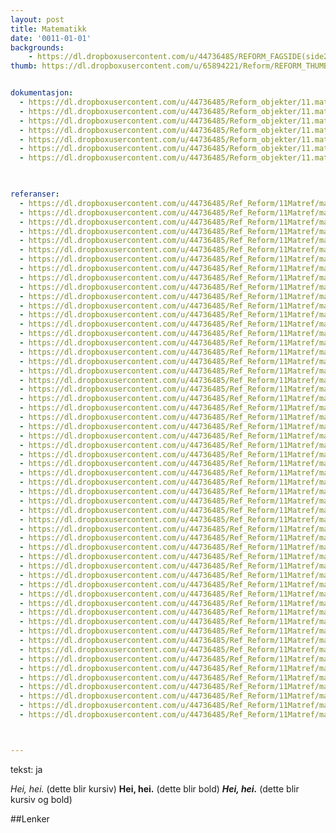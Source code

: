```yaml
---
layout: post
title: Matematikk
date: '0011-01-01'
backgrounds:
    - https://dl.dropboxusercontent.com/u/44736485/REFORM_FAGSIDE(side2)/11.Matematikk2m.jpg
thumb: https://dl.dropboxusercontent.com/u/65894221/Reform/REFORM_THUMBNAILS/11.Matematikk.jpg


dokumentasjon:
  - https://dl.dropboxusercontent.com/u/44736485/Reform_objekter/11.mat1.jpg
  - https://dl.dropboxusercontent.com/u/44736485/Reform_objekter/11.mat2.jpg
  - https://dl.dropboxusercontent.com/u/44736485/Reform_objekter/11.mat3.jpg
  - https://dl.dropboxusercontent.com/u/44736485/Reform_objekter/11.mat4.jpg
  - https://dl.dropboxusercontent.com/u/44736485/Reform_objekter/11.mat5.jpg
  - https://dl.dropboxusercontent.com/u/44736485/Reform_objekter/11.mat6.jpg
  - https://dl.dropboxusercontent.com/u/44736485/Reform_objekter/11.mat7.jpg
  


referanser:
  - https://dl.dropboxusercontent.com/u/44736485/Ref_Reform/11Matref/matref01.jpg
  - https://dl.dropboxusercontent.com/u/44736485/Ref_Reform/11Matref/matref02.jpg
  - https://dl.dropboxusercontent.com/u/44736485/Ref_Reform/11Matref/matref03.jpg
  - https://dl.dropboxusercontent.com/u/44736485/Ref_Reform/11Matref/matref04.jpg
  - https://dl.dropboxusercontent.com/u/44736485/Ref_Reform/11Matref/matref05.jpg
  - https://dl.dropboxusercontent.com/u/44736485/Ref_Reform/11Matref/matref06.jpg
  - https://dl.dropboxusercontent.com/u/44736485/Ref_Reform/11Matref/matref08.jpg
  - https://dl.dropboxusercontent.com/u/44736485/Ref_Reform/11Matref/matref09.jpg
  - https://dl.dropboxusercontent.com/u/44736485/Ref_Reform/11Matref/matref10.jpg
  - https://dl.dropboxusercontent.com/u/44736485/Ref_Reform/11Matref/matref11.jpg
  - https://dl.dropboxusercontent.com/u/44736485/Ref_Reform/11Matref/matref12.jpg
  - https://dl.dropboxusercontent.com/u/44736485/Ref_Reform/11Matref/matref13.jpg
  - https://dl.dropboxusercontent.com/u/44736485/Ref_Reform/11Matref/matref14.jpg
  - https://dl.dropboxusercontent.com/u/44736485/Ref_Reform/11Matref/matref14b.jpg
  - https://dl.dropboxusercontent.com/u/44736485/Ref_Reform/11Matref/matref15.jpg
  - https://dl.dropboxusercontent.com/u/44736485/Ref_Reform/11Matref/matref16.jpg
  - https://dl.dropboxusercontent.com/u/44736485/Ref_Reform/11Matref/matref17.jpg
  - https://dl.dropboxusercontent.com/u/44736485/Ref_Reform/11Matref/matref18.jpg
  - https://dl.dropboxusercontent.com/u/44736485/Ref_Reform/11Matref/matref19.jpg
  - https://dl.dropboxusercontent.com/u/44736485/Ref_Reform/11Matref/matref20.jpg
  - https://dl.dropboxusercontent.com/u/44736485/Ref_Reform/11Matref/matref21.jpg
  - https://dl.dropboxusercontent.com/u/44736485/Ref_Reform/11Matref/matref23.jpg
  - https://dl.dropboxusercontent.com/u/44736485/Ref_Reform/11Matref/matref24.jpg
  - https://dl.dropboxusercontent.com/u/44736485/Ref_Reform/11Matref/matref25.jpg
  - https://dl.dropboxusercontent.com/u/44736485/Ref_Reform/11Matref/matref26.jpg
  - https://dl.dropboxusercontent.com/u/44736485/Ref_Reform/11Matref/matref27.jpg
  - https://dl.dropboxusercontent.com/u/44736485/Ref_Reform/11Matref/matref27b.jpg
  - https://dl.dropboxusercontent.com/u/44736485/Ref_Reform/11Matref/matref28.jpg
  - https://dl.dropboxusercontent.com/u/44736485/Ref_Reform/11Matref/matref29.jpg
  - https://dl.dropboxusercontent.com/u/44736485/Ref_Reform/11Matref/matref29b.jpg
  - https://dl.dropboxusercontent.com/u/44736485/Ref_Reform/11Matref/matref30.jpg
  - https://dl.dropboxusercontent.com/u/44736485/Ref_Reform/11Matref/matref30b.jpg
  - https://dl.dropboxusercontent.com/u/44736485/Ref_Reform/11Matref/matref30c.jpg
  - https://dl.dropboxusercontent.com/u/44736485/Ref_Reform/11Matref/matref30d.jpg
  - https://dl.dropboxusercontent.com/u/44736485/Ref_Reform/11Matref/matref31.jpg
  - https://dl.dropboxusercontent.com/u/44736485/Ref_Reform/11Matref/matref32.jpg
  - https://dl.dropboxusercontent.com/u/44736485/Ref_Reform/11Matref/matref32b.jpg
  - https://dl.dropboxusercontent.com/u/44736485/Ref_Reform/11Matref/matref32c.jpg
  - https://dl.dropboxusercontent.com/u/44736485/Ref_Reform/11Matref/matref33.jpg
  - https://dl.dropboxusercontent.com/u/44736485/Ref_Reform/11Matref/matref34.jpg
  - https://dl.dropboxusercontent.com/u/44736485/Ref_Reform/11Matref/matref36.jpg
  - https://dl.dropboxusercontent.com/u/44736485/Ref_Reform/11Matref/matref37.jpg
  - https://dl.dropboxusercontent.com/u/44736485/Ref_Reform/11Matref/matref38.jpg
  - https://dl.dropboxusercontent.com/u/44736485/Ref_Reform/11Matref/matref39.jpg
  - https://dl.dropboxusercontent.com/u/44736485/Ref_Reform/11Matref/matref40.jpg
  - https://dl.dropboxusercontent.com/u/44736485/Ref_Reform/11Matref/matref40b.jpg
  - https://dl.dropboxusercontent.com/u/44736485/Ref_Reform/11Matref/matref40c.jpg
  - https://dl.dropboxusercontent.com/u/44736485/Ref_Reform/11Matref/matref41.jpg
  - https://dl.dropboxusercontent.com/u/44736485/Ref_Reform/11Matref/matref41b.jpg
  - https://dl.dropboxusercontent.com/u/44736485/Ref_Reform/11Matref/matref42.jpg
  - https://dl.dropboxusercontent.com/u/44736485/Ref_Reform/11Matref/matref43.jpg
  - https://dl.dropboxusercontent.com/u/44736485/Ref_Reform/11Matref/matref44.jpg
  - https://dl.dropboxusercontent.com/u/44736485/Ref_Reform/11Matref/matref45.jpg
  - https://dl.dropboxusercontent.com/u/44736485/Ref_Reform/11Matref/matref46.jpg
  - https://dl.dropboxusercontent.com/u/44736485/Ref_Reform/11Matref/matref47.jpg
  - https://dl.dropboxusercontent.com/u/44736485/Ref_Reform/11Matref/matref48.jpg



---
```

tekst: ja

*Hei, hei.* (dette blir kursiv)
**Hei, hei.** (dette blir bold)
***Hei, hei.*** (dette blir kursiv og bold)

##Lenker
